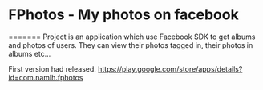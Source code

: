 # FPhotos - My photos on facebook #
=======
Project is an application which use Facebook SDK to get albums and photos of users. 
They can view their photos tagged in, their photos in albums etc...

First version had released. https://play.google.com/store/apps/details?id=com.namlh.fphotos


